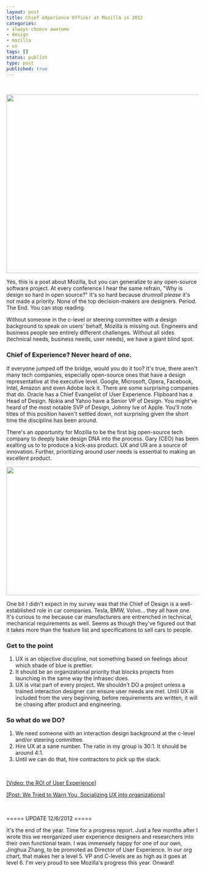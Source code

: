 ```yaml
---
layout: post
title: Chief eXperience Officer at Mozilla in 2012
categories:
- always choose awesome
- design
- mozilla
- ux
tags: []
status: publish
type: post
published: true
---
```

&nbsp;

<a href="http://skinnywhitegirl.com/blog/wp-content/uploads/2011/11/user-business-technical-needs.jpg"><img class="alignnone size-full wp-image-721" title="user needs technical needs business needs" src="http://skinnywhitegirl.com/blog/wp-content/uploads/2011/11/user-business-technical-needs.jpg" alt="" width="600" height="468" /></a>

Yes, this is a post about Mozilla, but you can generalize to any open-source software project. At every conference I hear the same refrain, "Why is design so hard in open source?" It's so hard because *drumroll please* it's not made a priority. None of the top decision-makers are designers. Period. The End. You can stop reading.

Without someone in the c-level or steering committee with a design background to speak on users' behalf, Mozilla is missing out. Engineers and business people see entirely different challenges. Without all sides (technical needs, business needs, user needs), we have a giant blind spot.
<h3>Chief of Experience? Never heard of one.</h3>
If everyone jumped off the bridge, would you do it too? It's true, there aren't many tech companies, especially open-source ones that have a design representative at the executive level. Google, Microsoft, Opera, Facebook, Intel, Amazon and even Adobe lack it. There are some surprising companies that do. Oracle has a Chief Evangelist of User Experience. Flipboard has a Head of Design. Nokia and Yahoo have a Senior VP of Design. You might've heard of the most notable SVP of Design, Johnny Ive of Apple. You'll note titles of this position haven't settled down, not surprising given the short time the discipline has been around.

There's an opportunity for Mozilla to be the first big open-source tech company to deeply bake design DNA into the process. Gary (CEO) has been exalting us to to produce a kick-ass product. UX and UR are a source of innovation. Further, prioritizing around user needs is essential to making an excellent product.

<a href="http://skinnywhitegirl.com/blog/wp-content/uploads/2011/11/Tesla-Roadster-Sport-Tesla-Motors-to-Open-Colorado-Gallery-Rear-Angle.jpg"><img title="Tesla-Roadster-Sport-Tesla-Motors-to-Open-Colorado-Gallery-Rear-Angle" src="http://skinnywhitegirl.com/blog/wp-content/uploads/2011/11/Tesla-Roadster-Sport-Tesla-Motors-to-Open-Colorado-Gallery-Rear-Angle-600x337.jpg" alt="" width="600" height="337" /></a>

One bit I didn't expect in my survey was that the Chief of Design is a well-established role in car companies. Tesla, BMW, Volvo... they all have one. It's curious to me because car manufacturers are entrenched in technical, mechanical requirements as well. Seems as though they've figured out that it takes more than the feature list and specifications to sell cars to people.
<h3>Get to the point</h3>
<ol>
	<li>UX is an objective discipline, not something based on feelings about which shade of blue is prettier.</li>
	<li>It should be an organizational priority that blocks projects from launching in the same way the infrasec does.</li>
	<li>UX is vital part of every project. We shouldn't DO a project unless a trained interaction designer can ensure user needs are met. Until UX is included from the very beginning, before requirements are written, it will be chasing after product and engineering.</li>
</ol>
<h3>So what do we DO?</h3>
<ol>
	<li>We need someone with an interaction design background at the c-level and/or steering committee.</li>
	<li>Hire UX at a sane number. The ratio in my group is 30:1. It should be around 4:1.</li>
	<li>Until we can do that, hire contractors to pick up the slack.</li>
</ol>
&nbsp;

<a title="The ROI of User Experience - Human Factors International" href="http://www.youtube.com/watch?v=O94kYyzqvTc" target="_blank">[Video: the ROI of User Experience]</a>

<a href="http://boxesandarrows.com/view/we-tried-to-warn-you32">[Post: We Tried to Warn You, Socializing UX into organizations]</a>

&nbsp;

===== UPDATE 12/6/2012 =====

It's the end of the year. Time for a progress report. Just a few months after I wrote this we reorganized user experience designers and researchers into their own functional team. I was immensely happy for one of our own, Jinghua Zhang, to be promoted as Director of User Experience. In our org chart, that makes her a level 5. VP and C-levels are as high as it goes at level 6. I'm very proud to see Mozilla's progress this year. Onward!
